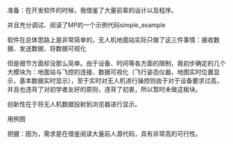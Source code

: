 准备：在开发软件的时候，我借鉴了大量前辈的设计以及程序。

并且充分调试、阅读了MP的一个示例代码simple_example

软件在总体思路上是非常简单的，无人机地面站实际只做了这三件事情：接收数据、发送数据、将数据可视化

但是细节方面却没那么简单。由于设备、时间等各方面的限制，我初步确定的几个大模块为：地面站与飞控的连接、数据可视化（飞行姿态仪器，地图实时位置显示，基本数据实时显示），至于实时对无人机进行操控则由于对于设备要求过高，并且也违背了对初学者友好的原则，违背了初衷，所以暂时未做这板块。

创新性在于将无人机数据投射到浏览器进行显示。

用例图











把握：因为，需求是在借鉴阅读大量前人源代码，具有非常高的可行性。

